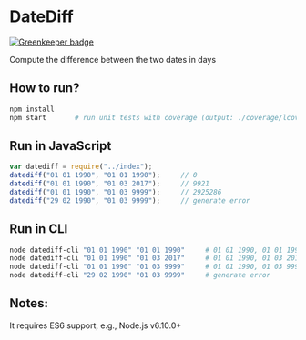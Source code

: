 # DateDiff

[![Greenkeeper badge](https://badges.greenkeeper.io/engineforce/DateDiff.svg)](https://greenkeeper.io/)

Compute the difference between the two dates in days

## How to run?

```sh
npm install
npm start       # run unit tests with coverage (output: ./coverage/lcov-report/index.html)
```
## Run in JavaScript

```javascript
var datediff = require("../index");
datediff("01 01 1990", "01 01 1990");     // 0
datediff("01 01 1990", "01 03 2017");     // 9921
datediff("01 01 1990", "01 03 9999");     // 2925286
datediff("29 02 1990", "01 03 9999");     // generate error
```

## Run in CLI

```sh
node datediff-cli "01 01 1990" "01 01 1990"     # 01 01 1990, 01 01 1990, 0
node datediff-cli "01 01 1990" "01 03 2017"     # 01 01 1990, 01 03 2017, 9921
node datediff-cli "01 01 1990" "01 03 9999"     # 01 01 1990, 01 03 9999, 2925286
node datediff-cli "29 02 1990" "01 03 9999"     # generate error
```

## Notes:

It requires ES6 support, e.g., Node.js v6.10.0+



